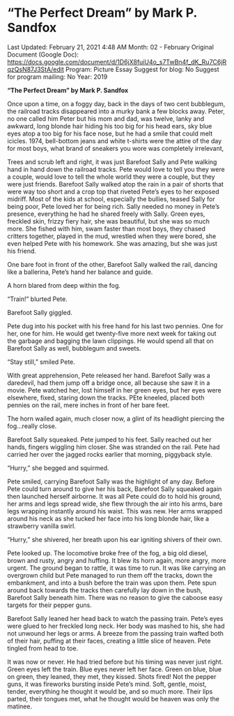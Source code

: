 # “The Perfect Dream” by Mark P. Sandfox

Last Updated: February 21, 2021 4:48 AM
Month: 02 - February
Original Document (Google Doc): https://docs.google.com/document/d/1D6jX8fuiU4o_s7TwBn4f_dK_Ru7C6jRqzQsN87J3StA/edit
Program: Picture Essay
Suggest for blog: No
Suggest for program mailing: No
Year: 2019

**“The Perfect Dream” by Mark P. Sandfox**

Once upon a time, on a foggy day, back in the days of two cent bubblegum, the railroad tracks disappeared into a murky bank a few blocks away. Peter, no one called him Peter but his mom and dad, was twelve, lanky and awkward, long blonde hair hiding his too big for his head ears, sky blue eyes atop a too big for his face nose, but he had a smile that could melt icicles. 1974, bell-bottom jeans and white t-shirts were the attire of the day for most boys, what brand of sneakers you wore was completely irrelevant,

Trees and scrub left and right, it was just Barefoot Sally and Pete walking hand in hand down the railroad tracks. Pete would love to tell you they were a couple, would love to tell the whole world they were a couple, but they were just friends. Barefoot Sally walked atop the rain in a pair of shorts that were way too short and a crop top that riveted Pete’s eyes to her exposed midriff. Most of the kids at school, especially the bullies, teased Sally for being poor, Pete loved her for being rich. Sally needed no money in Pete’s presence, everything he had he shared freely with Sally. Green eyes, freckled skin, frizzy fiery hair, she was beautiful, but she was so much more. She fished with him, swam faster than most boys, they chased critters together, played in the mud, wrestled when they were bored, she even helped Pete with his homework. She was amazing, but she was just his friend.

One bare foot in front of the other, Barefoot Sally walked the rail, dancing like a ballerina, Pete’s hand her balance and guide.

A horn blared from deep within the fog.

“Train!” blurted Pete.

Barefoot Sally giggled.

Pete dug into his pocket with his free hand for his last two pennies. One for her, one for him. He would get twenty-five more next week for taking out the garbage and bagging the lawn clippings. He would spend all that on Barefoot Sally as well, bubblegum and sweets.

“Stay still,” smiled Pete.

With great apprehension, Pete released her hand. Barefoot Sally was a daredevil, had them jump off a bridge once, all because she saw it in a movie. Pete watched her, lost himself in her green eyes, but her eyes were elsewhere, fixed, staring down the tracks. PEte kneeled, placed both pennies on the rail, mere inches in front of her bare feet.

The horn wailed again, much closer now, a glint of its headlight piercing the fog...really close.

Barefoot Sally squeaked. Pete jumped to his feet. Sally reached out her hands, fingers wiggling him closer. She was stranded on the rail. Pete had carried her over the jagged rocks earlier that morning, piggyback style.

“Hurry,” she begged and squirmed.

Pete smiled, carrying Barefoot Sally was the highlight of any day. Before Pete could turn around to give her his back, Barefoot Sally squeaked again then launched herself airborne. It was all Pete could do to hold his ground, her arms and legs spread wide, she flew through the air into his arms, bare legs wrapping instantly around his waist. This was new. Her arms wrapped around his neck as she tucked her face into his long blonde hair, like a strawberry vanilla swirl.

“Hurry,” she shivered, her breath upon his ear igniting shivers of their own.

Pete looked up. The locomotive broke free of the fog, a big old diesel, brown and rusty, angry and huffing. It blew its horn again, more angry, more urgent. The ground began to rattle, it was time to run. It was like carrying an overgrown child but Pete managed to run them off the tracks, down the embankment, and into a bush before the train was upon them. Pete spun around back towards the tracks then carefully lay down in the bush, Barefoot Sally beneath him. There was no reason to give the caboose easy targets for their pepper guns.

Barefoot Sally leaned her head back to watch the passing train. Pete’s eyes were glued to her freckled long neck. Her body was mashed to his, she had not unwound her legs or arms. A breeze from the passing train wafted both of their hair, puffing at their faces, creating a little slice of heaven. Pete tingled from head to toe.

It was now or never. He had tried before but his timing was never just right. Green eyes left the train. Blue eyes never left her face. Green on blue, blue on green, they leaned, they met, they kissed. Shots fired! Not the pepper guns, it was fireworks bursting inside Pete’s mind. Soft, gentle, moist, tender, everything he thought it would be, and so much more. Their lips parted, their tongues met, what he thought would be heaven was only the matinee.